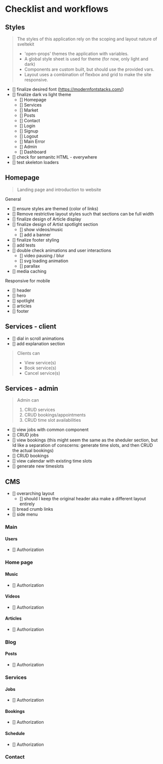 # Checklist and workflows

## Styles

> The styles of this application rely on the scoping and layout nature of sveltekit
>
> - 'open-props' themes the application with variables.
> - A global style sheet is used for theme (for now, only light and dark)
> - Components are custom built, but should use the provided vars.
> - Layout uses a combination of flexbox and grid to make the site responsive.

- [] finalize desired font (https://modernfontstacks.com/)
- [] finalize dark vs light theme
  - [] Homepage
  - [] Services
  - [] Market
  - [] Posts
  - [] Contact
  - [] Login
  - [] Signup
  - [] Logout
  - [] Main Error
  - [] Admin
  - [] Dashboard
- [] check for semanitc HTML - everywhere
- [] test skeleton loaders

## Homepage

> Landing page and introduction to website

General

- [] ensure styles are themed (color of links)
- [] Remove restrictive layout styles such that sections can be full width
- [] finalize design of Article display
- [] finalize design of Artist spotlight section
  - [] show videos/music
  - [] add a banner
- [] finalize footer styling
- [] add tests
- [] double check animations and user interactions
  - [] video pausing / blur
  - [] svg loading animation
  - [] parallax
- [] media caching

Responsive for mobile

- [] header
- [] hero
- [] spotlight
- [] articles
- [] footer

## Services - client

- [] dial in scroll animations
- [] add explanation section

> Clients can
>
> - View service(s)
> - Book service(s)
> - Cancel service(s)

## Services - admin

> Admin can
>
> 1. CRUD services
> 2. CRUD bookings/appointments
> 3. CRUD time slot availabilities

- [] view jobs with common component
- [] CRUD jobs
- [] view bookings (this might seem the same as the sheduler section, but Id like a separation of conscerns: generate time slots, and then CRUD the actual bookings)
- [] CRUD bookings
- [] view calendar with existing time slots
- [] generate new timeslots

## CMS

- [] overarching layout
  - [] should I keep the original header aka make a different layout entirely
- [] bread crumb links
- [] side menu

### Main

#### Users

- [] Authorization

### Home page

#### Music

- [] Authorization

#### Videos

- [] Authorization

#### Articles

- [] Authorization

### Blog

#### Posts

- [] Authorization

### Services

#### Jobs

- [] Authorization

#### Bookings

- [] Authorization

#### Schedule

- [] Authorization

### Contact
